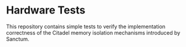 # Hardware Tests

This repository contains simple tests to verify the implementation correctness of the Citadel memory isolation mechanisms introduced by Sanctum.
